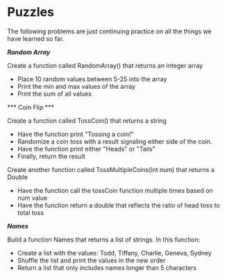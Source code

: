 # Puzzles
The following problems are just continuing practice on all the things we have learned so far.

***Random  Array***

Create a function called RandomArray() that returns an integer array

* Place 10 random values between 5-25 into the array
* Print the min and max values of the array
* Print the sum of all values

*** Coin Flip ***

Create a function called TossCoin() that returns a string

* Have the function print "Tossing a coin!"
* Randomize a coin toss with a result signaling either side of the coin. 
* Have the function print either "Heads" or "Tails"
* Finally, return the result

Create another function called TossMultipleCoins(int num) that returns a Double

* Have the function call the tossCoin function multiple times based on num value
* Have the function return a double that reflects the ratio of head toss to total toss

***Names***

Build a function Names that returns a list of strings. In this function:

* Create a list with the values: Todd, Tiffany, Charlie, Geneva, Sydney
* Shuffle the list and print the values in the new order
* Return a list that only includes names longer than 5 characters